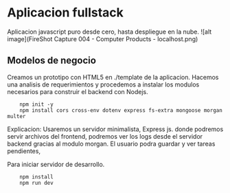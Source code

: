 # Aplicacion fullstack
Aplicacion javascript puro desde cero, hasta despliegue en la nube.
![alt image](FireShot Capture 004 - Computer Products - localhost.png)
## Modelos de negocio


Creamos un prototipo con HTML5 en ./template de la aplicacion.
Hacemos una analisis de requerimientos y procedemos a instalar los modulos necesarios para construir el backend con Nodejs.
```
    npm init -y
    npm install cors cross-env dotenv express fs-extra mongoose morgan multer
```
Explicacion: 
   Usaremos un servidor minimalista, Express js. donde podremos servir archivos del frontend, podremos ver los logs desde el servidor backend gracias al modulo morgan.
   El usuario podra guardar y ver tareas pendientes, 


Para iniciar servidor de desarrollo.
```
    npm install
    npm run dev
```
